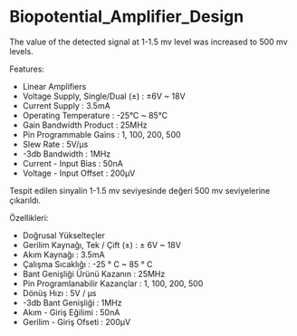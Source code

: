 # Biopotential_Amplifier_Design

The value of the detected signal at 1-1.5 mv level was increased to 500 mv levels.

Features:

- Linear Amplifiers
- Voltage Supply, Single/Dual (±)	  : ±6V ~ 18V
- Current Supply			              : 3.5mA
- Operating Temperature		          : -25°C ~ 85°C
- Gain Bandwidth Product		        : 25MHz
- Pin Programmable Gains		        : 1, 100, 200, 500
- Slew Rate			                    : 5V/µs
- -3db Bandwidth			              : 1MHz
- Current - Input Bias		          : 50nA
- Voltage - Input Offset		        : 200µV


Tespit edilen sinyalin 1-1.5 mv seviyesinde değeri 500 mv seviyelerine çıkarıldı.

Özellikleri:

- Doğrusal Yükselteçler
- Gerilim Kaynağı, Tek / Çift (±)   : ± 6V ~ 18V
- Akım Kaynağı                      : 3.5mA
- Çalışma Sıcaklığı                 : -25 ° C ~ 85 ° C
- Bant Genişliği Ürünü Kazanın      : 25MHz
- Pin Programlanabilir Kazançlar    : 1, 100, 200, 500
- Dönüş Hızı                        : 5V / µs
- -3db Bant Genişliği               : 1MHz
- Akım - Giriş Eğilimi              : 50nA
- Gerilim - Giriş Ofseti            : 200µV 


